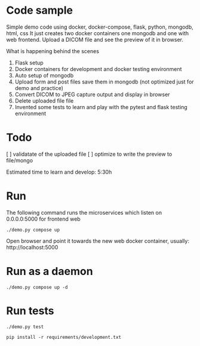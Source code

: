 # Code sample
Simple demo code using docker, docker-compose, flask, python, mongodb, html, css
It just creates two docker containers one mongodb and one with web frontend.
Upload a DICOM file and see the preview of it in browser.

What is happening behind the scenes
1. Flask setup
2. Docker containers for development and docker testing environment
3. Auto setup of mongodb
4. Upload form and post files save them in mongodb (not optimized just for demo and practice)
5. Convert DICOM to JPEG capture output and display in browser
6. Delete uploaded file file
7. Invented some tests to learn and play with the pytest and flask testing environment

# Todo
[ ] validatate of the uploaded file
[ ] optimize to write the preview to file/mongo 

Estimated time to learn and develop:
5:30h

# Run

The following command runs the microservices which listen on 0.0.0.0:5000 for frontend web
```
./demo.py compose up
```
Open browser and point it towards the new web docker container, usually:
http://localhost:5000


# Run as a daemon 
```
./demo.py compose up -d
```

# Run tests
```
./demo.py test
```

```
pip install -r requirements/development.txt
```

